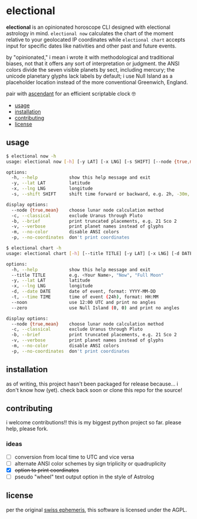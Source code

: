 # electional

**electional** is an opinionated horoscope CLI designed with electional astrology in mind. `electional now` calculates the chart of the moment relative to your geolocated IP coordinates while `electional chart` accepts input for specific dates like nativities and other past and future events.  

by "opinionated," i mean i wrote it with methodological and traditional biases, not that it offers any sort of interpretation or judgment. the ANSI colors divide the seven visible planets by sect, including mercury; the unicode planetary glyphs lack labels by default; i use Null Island as a placeholder location instead of the more conventional Greenwich, England.

pair with [ascendant](https://codeberg.org/sailorfe/ascendant) for an efficient scriptable clock 🤓

- [usage](#usage)
- [installation](#installation)
- [contributing](#contributing)
- [license](#license)

<a name="usage"></a>
## usage

```sh
$ electional now -h
usage: electional now [-h] [-y LAT] [-x LNG] [-s SHIFT] [--node {true,mean}] [-c] [-b] [-v] [-m] [-p]

options:
  -h, --help            show this help message and exit
  -y, --lat LAT         latitude
  -x, --lng LNG         longitude
  -s, --shift SHIFT     shift time forward or backward, e.g. 2h, -30m, 1.5d (default is hours)

display options:
  --node {true,mean}    choose lunar node calculation method
  -c, --classical       exclude Uranus through Pluto
  -b, --brief           print truncated placements, e.g. 21 Sco 2
  -v, --verbose         print planet names instead of glyphs
  -m, --no-color        disable ANSI colors
  -p, --no-coordinates  don't print coordinates
```

```sh
$ electional chart -h
usage: electional chart [-h] [--title TITLE] [-y LAT] [-x LNG] [-d DATE] [-t TIME] [--noon] [--zero] [--node {true,mean}] [-c] [-b] [-v] [-m] [-p]

options:
  -h, --help            show this help message and exit
  --title TITLE         e.g. <Your Name>, "Now", "Full Moon"
  -y, --lat LAT         latitude
  -x, --lng LNG         longitude
  -d, --date DATE       date of event, format: YYYY-MM-DD
  -t, --time TIME       time of event (24h), format: HH:MM
  --noon                use 12:00 UTC and print no angles
  --zero                use Null Island (0, 0) and print no angles

display options:
  --node {true,mean}    choose lunar node calculation method
  -c, --classical       exclude Uranus through Pluto
  -b, --brief           print truncated placements, e.g. 21 Sco 2
  -v, --verbose         print planet names instead of glyphs
  -m, --no-color        disable ANSI colors
  -p, --no-coordinates  don't print coordinates
```

<a name="installation"></a>
## installation

as of writing, this project hasn't been packaged for release because... i don't know how (yet). check back soon or clone this repo for the source!

<a name="contributing"></a>
## contributing

i welcome contributions!! this is my biggest python project so far. please help, please fork.

### ideas

- [ ] conversion from local time to UTC and vice versa
- [ ] alternate ANSI color schemes by sign triplicity or quadruplicity
- [x] ~~option to print coordinates~~
- [ ] pseudo "wheel" text output option in the style of Astrolog

<a name="license"></a>
## license

per the original [swiss ephemeris](https://www.astro.com/swisseph/swephinfo_e.htm), this software is licensed under the AGPL.
